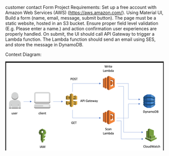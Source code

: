 customer contact Form
Project Requirements:
Set up a free account with Amazon Web Services (AWS) (https://aws.amazon.com/). 
Using Material UI, Build a form (name, email, message, submit button). The page must be a static website, hosted in an S3 bucket. Ensure proper field level validation (E.g. Please enter a name.) and action confirmation user experiences are properly handled. 
On submit, the UI should call API Gateway to trigger a Lambda function. 
The Lambda function should send an email using SES, and store the message in DynamoDB. 

Context Diagram:

![alt text](./public/design.jpg)
